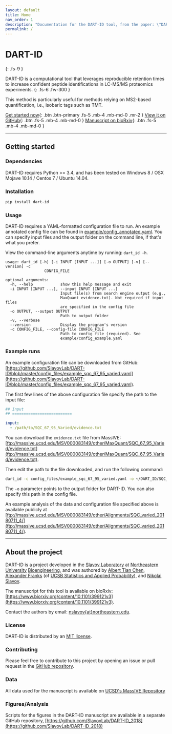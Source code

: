 ```yaml
---
layout: default
title: Home
nav_order: 1
description: "Documentation for the DART-ID tool, from the paper: \"DART-ID Increases Single-Cell Proteome Coverage\"."
permalink: /
---
```


# DART-ID 
{: .fs-9 }

DART-ID is a computational tool that leverages reproducible retention times to increase confident peptide identifications in LC-MS/MS proteomics experiments. 
{: .fs-6 .fw-300 }

This method is particularly useful for methods relying on MS2-based quantification, i.e., isobaric tags such as TMT.

[Get started now](#getting-started){: .btn .btn-primary .fs-5 .mb-4 .mb-md-0 .mr-2 } [View it on GitHub](https://github.com/SlavovLab/DART-ID){: .btn .fs-5 .mb-4 .mb-md-0 } [Manuscript on bioRxiv](https://www.biorxiv.org/content/10.1101/399121v3){: .btn .fs-5 .mb-4 .mb-md-0 }

---

## Getting started

### Dependencies

DART-ID requires Python >= 3.4, and has been tested on Windows 8 / OSX Mojave 10.14 / Centos 7 / Ubuntu 14.04.

### Installation

```bash
pip install dart-id
```

### Usage

DART-ID requires a YAML-formatted configuration file to run. An example annotated config file can be found in [example/config_annotated.yaml](https://github.com/SlavovLab/DART-ID/blob/master/example/config_annotated.yaml). You can specify input files and the output folder on the command line, if that's what you prefer.

View the command-line arguments anytime by running: ```dart_id -h```.

```
usage: dart_id [-h] [-i INPUT [INPUT ...]] [-o OUTPUT] [-v] [--version] -c
                 CONFIG_FILE

optional arguments:
  -h, --help            show this help message and exit
  -i INPUT [INPUT ...], --input INPUT [INPUT ...]
                        Input file(s) from search engine output (e.g.,
                        MaxQuant evidence.txt). Not required if input files
                        are specified in the config file
  -o OUTPUT, --output OUTPUT
                        Path to output folder
  -v, --verbose
  --version             Display the program's version
  -c CONFIG_FILE, --config-file CONFIG_FILE
                        Path to config file (required). See
                        example/config_example.yaml
```

### Example runs

An example configuration file can be downloaded from GitHub: [https://github.com/SlavovLab/DART-ID/blob/master/config_files/example_sqc_67_95_varied.yaml](https://github.com/SlavovLab/DART-ID/blob/master/config_files/example_sqc_67_95_varied.yaml).

The first few lines of the above configuration file specify the path to the input file:

```yaml
## Input
## ==========================

input: 
  - /path/to/SQC_67_95_Varied/evidence.txt
```

You can download the ```evidence.txt``` file from MassIVE: [ftp://massive.ucsd.edu/MSV000083149/other/MaxQuant/SQC_67_95_Varied/evidence.txt](ftp://massive.ucsd.edu/MSV000083149/other/MaxQuant/SQC_67_95_Varied/evidence.txt). 

Then edit the path to the file downloaded, and run the following command:

```bash
dart_id -c config_files/example_sqc_67_95_varied.yaml -o ~/DART_ID/SQC_67_95_varied_20181206
```

The ```-o``` parameter points to the output folder for DART-ID. You can also specify this path in the config file.

An example analysis of the data and configuration file specified above is available publicly at [ftp://massive.ucsd.edu/MSV000083149/other/Alignments/SQC_varied_20180711_4/](ftp://massive.ucsd.edu/MSV000083149/other/Alignments/SQC_varied_20180711_4/). 

---

## About the project

DART-ID is a project developed in the [Slavov Laboratory](https://web.northeastern.edu/slavovlab/) at [Northeastern University](https://www.northeastern.edu/) [Bioengineering](http://www.bioe.neu.edu/), and was authored by [Albert Tian Chen](https://atchen.me), [Alexander Franks](http://afranks.com/) (of [UCSB Statistics and Applied Probability](https://www.pstat.ucsb.edu/)), and [Nikolai Slavov](https://web.northeastern.edu/slavovlab/).

The manuscript for this tool is available on bioRxiv: [https://www.biorxiv.org/content/10.1101/399121v3](https://www.biorxiv.org/content/10.1101/399121v3).

Contact the authors by email: [nslavov\{at\}northeastern.edu](mailto:nslavov@northeastern.edu).

### License

DART-ID is distributed by an [MIT license](https://github.com/SlavovLab/DART-ID/blob/master/LICENSE.txt).

### Contributing

Please feel free to contribute to this project by opening an issue or pull request in the [GitHub repository](https://github.com/SlavovLab/DART-ID).

### Data

All data used for the manuscript is available on [UCSD's MassIVE Repository](https://massive.ucsd.edu/ProteoSAFe/dataset.jsp?task=ed5a1ab37dc34985bbedbf3d9a945535)

### Figures/Analysis

Scripts for the figures in the DART-ID manuscript are available in a separate GitHub repository, [https://github.com/SlavovLab/DART-ID_2018](https://github.com/SlavovLab/DART-ID_2018) 
